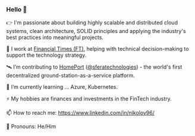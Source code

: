### Hello 👋

👉 I'm passionate about building highly scalable and distributed cloud systems, clean architecture, SOLID principles and applying the industry's best practices into meaningful projects.

📰 I work at [Financial Times (FT)](https://www.ft.com/), helping with technical decision-making to support the technology strategy.

🛰 I’m contributing to [HomePort](https://homeport.network/) ([@sferatechnologies](https://medium.com/@sferatechnologies)) - the world's first decentralized ground-station-as-a-service platform.

🌱 I’m currently learning ... Azure, Kubernetes.

⚡ My hobbies are finances and investments in the FinTech industry.

📫 How to reach me: https://www.linkedin.com/in/nikolov96/

👨 Pronouns: He/Him

